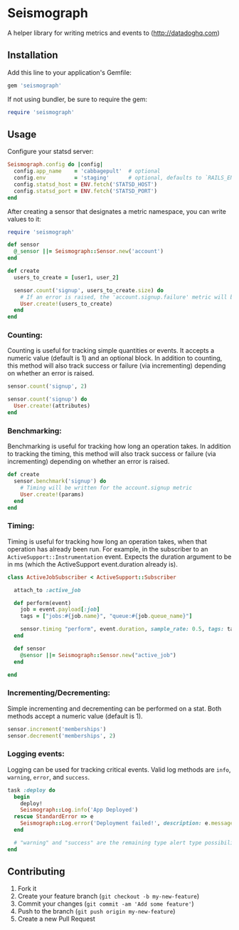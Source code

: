 # Seismograph

A helper library for writing metrics and events to (http://datadoghq.com)

## Installation

Add this line to your application's Gemfile:

```ruby
gem 'seismograph'
```

If not using bundler, be sure to require the gem:

```ruby
require 'seismograph'
```

## Usage

Configure your statsd server:

```ruby
Seismograph.config do |config|
  config.app_name    = 'cabbagepult'  # optional
  config.env         = 'staging'      # optional, defaults to `RAILS_ENV` or `RACK_ENV`
  config.statsd_host = ENV.fetch('STATSD_HOST')
  config.statsd_port = ENV.fetch('STATSD_PORT')
end
```

After creating a sensor that designates a metric namespace, you can write values to it:

```ruby
require 'seismograph'

def sensor
  @_sensor ||= Seismograph::Sensor.new('account')
end

def create
  users_to_create = [user1, user_2]

  sensor.count('signup', users_to_create.size) do
    # If an error is raised, the 'account.signup.failure' metric will be incremented instead
    User.create!(users_to_create)
  end
end
```

### Counting:

Counting is useful for tracking simple quantities or events.  It accepts a numeric value (default
is 1) and an optional block.  In addition to counting, this method will also track success or
failure (via incrementing) depending on whether an error is raised.

```ruby
sensor.count('signup', 2)

sensor.count('signup') do
  User.create!(attributes)
end
```

### Benchmarking:

Benchmarking is useful for tracking how long an operation takes.  In addition to tracking the
timing, this method will also track success or failure (via incrementing) depending on whether an
error is raised.

```ruby
def create
  sensor.benchmark('signup') do
    # Timing will be written for the account.signup metric
    User.create!(params)
  end
end
```

### Timing:

Timing is useful for tracking how long an operation takes, when that operation
has already been run. For example, in the subscriber to an
`ActiveSupport::Instrumentation` event. Expects the duration argument to be in
ms (which the ActiveSupport event.duration already is).

```ruby
class ActiveJobSubscriber < ActiveSupport::Subscriber

  attach_to :active_job

  def perform(event)
    job = event.payload[:job]
    tags = ["jobs:#{job.name}", "queue:#{job.queue_name}"]

    sensor.timing "perform", event.duration, sample_rate: 0.5, tags: tags
  end

  def sensor
    @sensor ||= Seismograph::Sensor.new("active_job")
  end

end
```

### Incrementing/Decrementing:

Simple incrementing and decrementing can be performed on a stat.  Both methods accept a numeric
value (default is 1).

```ruby
sensor.increment('memberships')
sensor.decrement('memberships', 2)
```

### Logging events:

Logging can be used for tracking critical events.  Valid log methods are `info`, `warning`,
`error`, and `success`.

```ruby
task :deploy do
  begin
    deploy!
    Seismograph::Log.info('App Deployed')
  rescue StandardError => e
    Seismograph::Log.error('Deployment failed!', description: e.message)
  end

  # "warning" and "success" are the remaining type alert type possibilities
end
```

## Contributing

1. Fork it
2. Create your feature branch (`git checkout -b my-new-feature`)
3. Commit your changes (`git commit -am 'Add some feature'`)
4. Push to the branch (`git push origin my-new-feature`)
5. Create a new Pull Request
